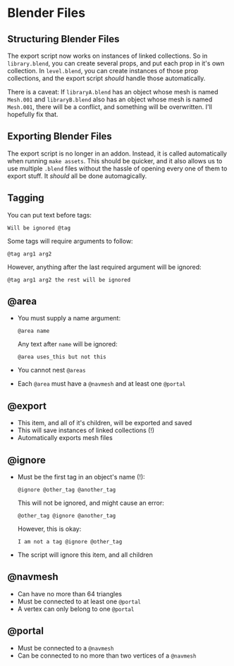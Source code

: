 Blender Files
=============

Structuring Blender Files
-------------------------

The export script now works on instances of linked collections. So in `library.blend`, you can create several props, and put each prop in it's own collection. In `level.blend`, you can create instances of those prop collections, and the export script _should_ handle those automatically.

There is a caveat: If `libraryA.blend` has an object whose mesh is named `Mesh.001` and `libraryB.blend` also has an object whose mesh is named `Mesh.001`, there will be a conflict, and something will be overwritten. I'll hopefully fix that.

Exporting Blender Files
-----------------------

The export script is no longer in an addon. Instead, it is called automatically when running `make assets`. This should be quicker, and it also allows us to use multiple `.blend` files without the hassle of opening every one of them to export stuff. It _should_ all be done automagically.

Tagging
-------

You can put text before tags:

	Will be ignored @tag

Some tags will require arguments to follow:

    @tag arg1 arg2
	
However, anything after the last required argument will be ignored:

	@tag arg1 arg2 the rest will be ignored

@area
-----

  - You must supply a name argument:

        @area name
		
	Any text after `name` will be ignored:
	
	    @area uses_this but not this

  - You cannot nest `@areas`
  - Each `@area` must have a `@navmesh` and at least one `@portal`
  
@export
-------

  - This item, and all of it's children, will be exported and saved
  - This will save instances of linked collections (!)
  - Automatically exports mesh files
  
@ignore
-------

  - Must be the first tag in an object's name (!):
  
        @ignore @other_tag @another_tag
	
	This will not be ignored, and might cause an error:
	
	    @other_tag @ignore @another_tag
		
	However, this is okay:
	
	    I am not a tag @ignore @other_tag
  
  - The script will ignore this item, and all children

@navmesh
--------

  - Can have no more than 64 triangles
  - Must be connected to at least one `@portal`
  - A vertex can only belong to one `@portal`
  
@portal
-------

  - Must be connected to a `@navmesh`
  - Can be connected to no more than two vertices of a `@navmesh`
